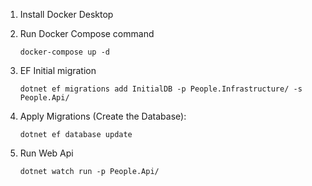 

1. Install Docker Desktop
2. Run Docker Compose command
   ```
   docker-compose up -d
   ```
3. EF Initial migration
   ```shell
   dotnet ef migrations add InitialDB -p People.Infrastructure/ -s People.Api/
   ```

4. Apply Migrations (Create the Database):
   ```shell
   dotnet ef database update
   ```
5. Run Web Api
   ```shell
   dotnet watch run -p People.Api/
   ```